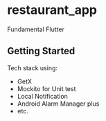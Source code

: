 # restaurant_app

Fundamental Flutter

## Getting Started

Tech stack using:
- GetX
- Mockito for Unit test
- Local Notification
- Android Alarm Manager plus
- etc.
